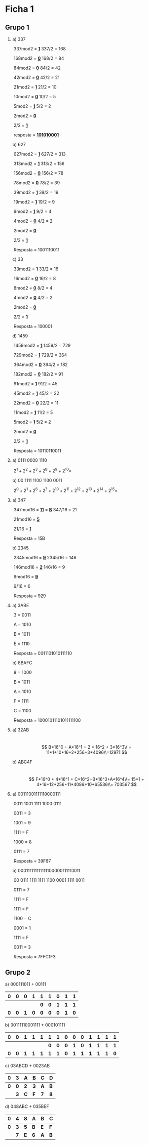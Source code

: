 # Ficha 1

## Grupo 1

1. a) 337

   ​	337mod2 = **<u>1</u>**		337/2   = 168

   ​	168mod2 = **<u>0</u>**		168/2   = 84

   ​	84mod2 = **<u>0</u>**		84/2 = 42

   ​	42mod2 = **<u>0</u>**		42/2 = 21

   ​	21mod2 = **<u>1</u>**		21/2 = 10

   ​	10mod2 = **<u>0</u>**		10/2 = 5

   ​	5mod2 = **<u>1</u>**		5/2 = 2

   ​	2mod2 = **<u>0</u>**

   ​	2/2 = **<u>1</u>**

   ​		resposta = **<u>101010001</u>**

   b) 627

   ​	627mod2 = **<u>1</u>**		627/2 = 313

   ​	313mod2 = **<u>1</u>**		313/2 = 156

   ​	156mod2 = **<u>0</u>**		156/2 = 78

   ​	78mod2 = **<u>0</u>**		78/2 = 39

   ​	39mod2 = **<u>1</u>**		39/2 = 19

   ​	19mod2 = **<u>1</u>**		19/2 = 9

   ​	9mod2 = **<u>1</u>**		9/2 = 4

   ​	4mod2 = **<u>0</u>**		4/2 = 2

   ​	2mod2 = **<u>0</u>**

   ​	2/2 = **<u>1</u>**

   ​		Resposta = 1001110011

   c) 33

   ​	33mod2 = **<u>1</u>**		33/2 = 16

   ​	16mod2 = **<u>0</u>**		16/2 = 8

   ​	8mod2 = **<u>0</u>**		8/2 = 4

   ​	4mod2 = **<u>0</u>**		4/2 = 2

   ​	2mod2 = **<u>0</u>**

   ​	2/2 = **<u>1</u>**

   ​		Resposta = 100001

   d) 1459

   ​	1459mod2 = **<u>1</u>**	1459/2 = 729

   ​	729mod2 = **<u>1</u>**		729/2 = 364

   ​	364mod2 = **<u>0</u>**		364/2 = 182

   ​	182mod2 = **<u>0</u>**		182/2 = 91

   ​	91mod2 = **<u>1</u>**		91/2 = 45

   ​	45mod2 = **<u>1</u>**		45/2 = 22

   ​	22mod2 = **<u>0</u>**		22/2 = 11

   ​	11mod2 = **<u>1</u>**		11/2 = 5

   ​	5mod2 = **<u>1</u>**		5/2 = 2

   ​	2mod2 = **<u>0</u>**		

   ​	2/2 = **<u>1</u>**

   ​		Resposta = 10110110011


2. a) 0111 0000 1110

   ​	$2^1+2^2+2^3+2^8+2^9+2^{10} =$

   b) 00 1111 1100 1100 0011

   ​	$2^0+2^1+2^6+2^7+2^{10}+2^{11}+2^{12}+2^{13}+2^{14}+2^{15} =$

3. a) 347

   ​	347mod16 = **<u>11</u>** = **<u>B</u>**		347/16 = 21

   ​	21mod16 = **<u>5</u>**

   ​	21/16 = **<u>1</u>**

   ​		Resposta = 15B

   b) 2345

   ​	2345mod16 = **<u>9</u>**		2345/16 = 146

   ​	146mod16 = **<u>2</u>**		146/16 = 9

   ​	9mod16 = **<u>9</u>**

   ​	9/16 = 0

   ​		Resposta = 929

4. a) 3ABE

   ​	3 = 0011

   ​	A = 1010

   ​	B = 1011

   ​	E = 1110

   ​		Resposta = 0011101010111110

   b) 8BAFC

   ​	8 = 1000

   ​	B = 1011

   ​	A = 1010

   ​	F = 1111

   ​	C = 1100

   ​		Resposta = 10001011101011111100

5. a) 32AB

   ​	
   $$
   B*16^0 + A*16^1 + 2 * 16^2 + 3*16^3\\ = 11*1+10*16+2*256+3*4096\\=12971
   $$
   

   b) ABC4F

   ​	
   $$
   F*16^0 + 4*16^1 + C*16^2+B*16^3+A*16^4\\= 15*1 + 4*16+12*256+11*4096+10*65536\\= 703567
   $$
   
6. a) 00111001111110000111

   ​	0011 1001 1111 1000 0111

   ​	0011 = 3

   ​	1001 = 9

   ​	1111 = F

   ​	1000 = 8

   ​	0111 = 7

   ​		Resposta = 39F87

   b) 000111111111111100000111110011

   ​	00 0111 1111 1111 1100 0001 1111 0011

   ​	0111 = 7

   ​	1111 = F

   ​	1111 = F

   ​	1100 = C

   ​	0001 = 1

   ​	1111 = F

   ​	0011 = 3

   ​		Resposta = 7FFC1F3

## Grupo 2

a) 000111011 + 00111

| **0** | **0** | **0** | **1** | **1** | **1** | **0** | **1** | **1**     |
| ----- | ----- | ----- | ----- | ----- | ----- | ----- | ----- | ----- |
|       |       |       |       | **0** | **0** | **1** | **1** | **1** |
| **0** | **0** | **1** | **0** | **0** | **0** | **0** | **1** | **0** |

b) 00111110001111 + 000101111

| 0     | 0     | 1     | 1     | 1     | 1     | 1     | 0     | 0     | 0     | 1     | 1     | 1     | 1     |
| ----- | ----- | ----- | ----- | ----- | ----- | ----- | ----- | ----- | ----- | ----- | ----- | ----- | ----- |
|       |       |       |       |       | **0** | **0** | **0** | **1** | **0** | **1** | **1** | **1** | **1** |
| **0** | **0** | **1** | **1** | **1** | **1** | **1** | **0** | **1** | **1** | **1** | **1** | **1** | **0** |

c) 03ABCD + 0023AB

| 0     | 3     | A     | B     | C     | D     |
| ----- | ----- | ----- | ----- | ----- | ----- |
| **0** | **0** | **2** | **3** | **A** | **B** |
|       | **3** | **C** | **F** | **7** | **8** |

d) 048ABC + 035BEF

| 0     | 4     | 8     | A     | B     | C     |
| ----- | ----- | ----- | ----- | ----- | ----- |
| **0** | **3** | **5** | **B** | **E** | **F** |
|       | **7** | **E** | **6** | **A** | **B** |
